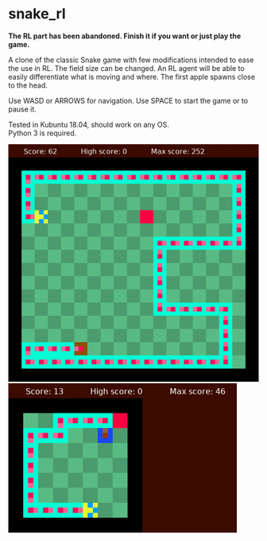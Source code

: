 # snake_rl
**The RL part has been abandoned. Finish it if you want or just play the game.**

A clone of the classic Snake game with few modifications intended to ease the use in RL. The field size can be changed. An RL agent will be able to easily differentiate what is moving and where. The first apple spawns close to the head.

Use WASD or ARROWS for navigation. Use SPACE to start the game or to pause it.

Tested in Kubuntu 18.04, should work on any OS.  
Python 3 is required.

![Alt text](ezgif-4-b27a13502d0f.gif?raw=true "Title")
![Alt text](ezgif-4-d3951b2325c4.gif?raw=true "Title")
